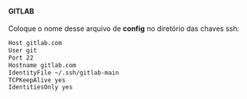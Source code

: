 #### GITLAB

Coloque o nome desse arquivo de **config** no diretório das chaves ssh:
```sh
Host gitlab.com
User git
Port 22
Hostname gitlab.com
IdentityFile ~/.ssh/gitlab-main
TCPKeepAlive yes
IdentitiesOnly yes
```